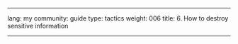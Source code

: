 

---

lang: my
community: guide
type: tactics
weight: 006
title: 6. How to destroy sensitive information

---

<stub>

